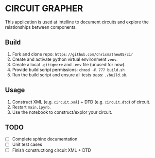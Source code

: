 # CIRCUIT GRAPHER

This application is used at Intelline to document circuits and explore the relationships between components.

## Build

1. Fork and clone repo: `https://github.com/chrismathew05/cir`
2. Create and activate python virtual environment `venv`.
3. Create a local `.gitignore` and `.env` file (unused for now).
4. Provide build script permissions: `chmod -R 777 build.sh`
5. Run the build script and ensure all tests pass: `./build.sh`.

## Usage

1. Construct XML (e.g. `circuit.xml`) + DTD (e.g. `circuit.dtd`) of circuit.
2. Restart `main.ipynb`.
3. Use the notebook to construct/explor your circuit.

## TODO

- [ ] Complete sphinx documentation
- [ ] Unit test cases
- [ ] Finish constructiong circuit XML + DTD
